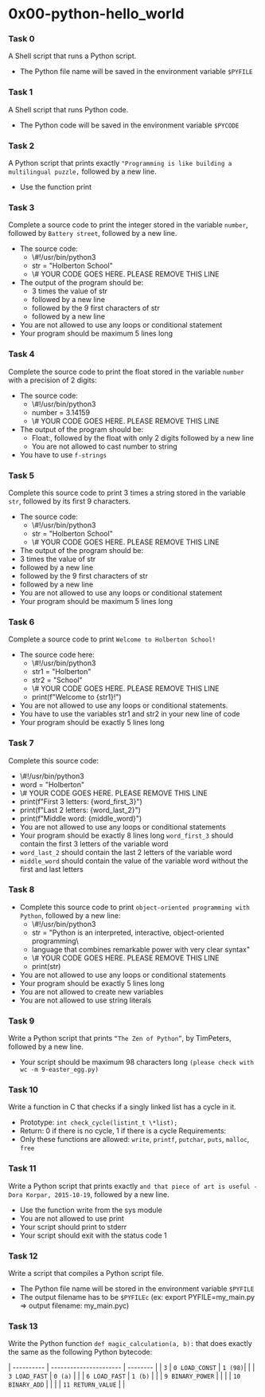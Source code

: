 # 0x00-python-hello_world

### Task 0
A Shell script that runs a Python script.
  * The Python file name will be saved in the environment variable `$PYFILE`

### Task 1
A Shell script that runs Python code.
  * The Python code will be saved in the environment variable `$PYCODE`

### Task 2
A Python script that prints exactly `"Programming is like building a multilingual puzzle,` followed by a new line.
  * Use the function print

### Task 3
Complete a source code to print the integer stored in the variable `number`, followed by `Battery street`, followed by a new line.
  * The source code:
    * \\#!/usr/bin/python3
    * str = "Holberton School"
    * \\# YOUR CODE GOES HERE. PLEASE REMOVE THIS LINE
 * The output of the program should be:
    * 3 times the value of str
    * followed by a new line
    * followed by the 9 first characters of str
    * followed by a new line
 * You are not allowed to use any loops or conditional statement
 * Your program should be maximum 5 lines long

### Task 4
Complete the source code to print the float stored in the variable `number` with a precision of 2 digits:
  * The source code:
    * \\#!/usr/bin/python3
    * number = 3.14159
    * \\# YOUR CODE GOES HERE. PLEASE REMOVE THIS LINE
 * The output of the program should be:
    * Float:, followed by the float with only 2 digits followed by a new line
    * You are not allowed to cast number to string
 * You have to use `f-strings`

### Task 5
Complete this source code to print 3 times a string stored in the variable `str`, followed by its first 9 characters.
 * The source code:
   * \\#!/usr/bin/python3
   * str = "Holberton School"
   * \\# YOUR CODE GOES HERE. PLEASE REMOVE THIS LINE
 * The output of the program should be:
 * 3 times the value of str
 * followed by a new line
 * followed by the 9 first characters of str
 * followed by a new line
 * You are not allowed to use any loops or conditional statement
 * Your program should be maximum 5 lines long

### Task 6
Complete a source code to print `Welcome to Holberton School!`
 * The source code here:
   * \\#!/usr/bin/python3
   * str1 = "Holberton"
   * str2 = "School"
   * \\# YOUR CODE GOES HERE. PLEASE REMOVE THIS LINE
   * print(f"Welcome to {str1}!")
 * You are not allowed to use any loops or conditional statements.
 * You have to use the variables str1 and str2 in your new line of code
 * Your program should be exactly 5 lines long

### Task 7
Complete this source code:
   * \\#!/usr/bin/python3
   * word = "Holberton"
   * \\# YOUR CODE GOES HERE. PLEASE REMOVE THIS LINE
   * print(f"First 3 letters: {word_first_3}")
   * print(f"Last 2 letters: {word_last_2}")
   * print(f"Middle word: {middle_word}")
 * You are not allowed to use any loops or conditional statements
 * Your program should be exactly 8 lines long `word_first_3` should contain the first 3 letters 
 of the variable word
 * `word_last_2` should contain the last 2 letters of the variable word
 * `middle_word` should contain the value of the variable word without the first and last letters

### Task 8
* Complete this source code to print `object-oriented programming with Python`, followed by a new line:
   * \\#!/usr/bin/python3
   * str = "Python is an interpreted, interactive, object-oriented programming\
   * language that combines remarkable power with very clear syntax"
   * \\# YOUR CODE GOES HERE. PLEASE REMOVE THIS LINE
   * print(str)
 * You are not allowed to use any loops or conditional statements
 * Your program should be exactly 5 lines long
 * You are not allowed to create new variables
 * You are not allowed to use string literals

### Task 9
Write a Python script that prints `“The Zen of Python”`, by TimPeters, followed by a new line.
  * Your script should be maximum 98 characters long `(please check with wc -m 9-easter_egg.py)`

### Task 10
Write a function in C that checks if a singly linked list has a cycle in it.
  * Prototype: `int check_cycle(listint_t \*list);`
  * Return: 0 if there is no cycle, 1 if there is a cycle
Requirements:
  * Only these functions are allowed: `write`, `printf`, `putchar`, `puts`, `malloc`, `free`

### Task 11
Write a Python script that prints exactly `and that piece of art is useful - Dora Korpar, 2015-10-19`, followed by a new line.

  * Use the function write from the sys module
  * You are not allowed to use print
  * Your script should print to stderr
  * Your script should exit with the status code 1

### Task 12
Write a script that compiles a Python script file.

  * The Python file name will be stored in the environment variable `$PYFILE`
  * The output filename has to be `$PYFILEc` (ex: export PYFILE=my_main.py => output filename: my_main.pyc)

### Task 13
Write the Python function `def magic_calculation(a, b):` that does exactly the same as the following Python bytecode:

 | ---------- | ---------------------- | -------- |
 | `3`        | `0 LOAD_CONST`         |  `1 (98)`|
 |            | `3 LOAD_FAST`          |  `0 (a)` |
 |            | `6 LOAD_FAST`          |  `1 (b)` |
 |            | `9 BINARY_POWER`       |          |
 |            | `10 BINARY_ADD`        |          |
 |            | `11 RETURN_VALUE`      |          |
